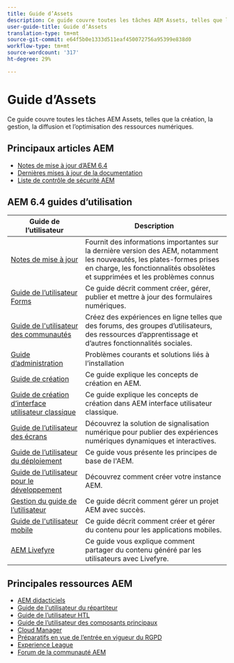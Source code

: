 ```yaml
---
title: Guide d’Assets
description: Ce guide couvre toutes les tâches AEM Assets, telles que la création, la gestion, la diffusion et l’optimisation des ressources numériques.
user-guide-title: Guide d’Assets
translation-type: tm+mt
source-git-commit: e64f5b0e1333d511eaf450072756a95399e838d0
workflow-type: tm+mt
source-wordcount: '317'
ht-degree: 29%

---
```



# Guide d’Assets

Ce guide couvre toutes les tâches AEM Assets, telles que la création, la gestion, la diffusion et l’optimisation des ressources numériques.

## Principaux articles AEM

* [Notes de mise à jour d’AEM 6.4](/help/release-notes/home.md)
* [Dernières mises à jour de la documentation](https://experienceleague.adobe.com/docs/experience-manager-release-information/aem-release-updates/doc-updates/documentation-updates.html?lang=fr)
* [Liste de contrôle de sécurité AEM](/help/sites-administering/security-checklist.md)

## AEM 6.4 guides d’utilisation

| Guide de l’utilisateur | Description |
|--- |---|
| [Notes de mise à jour](/help/release-notes/home.md) | Fournit des informations importantes sur la dernière version des AEM, notamment les nouveautés, les plates-formes prises en charge, les fonctionnalités obsolètes et supprimées et les problèmes connus |
| [Guide de l’utilisateur Forms](/help/forms/home.md) | Ce guide décrit comment créer, gérer, publier et mettre à jour des formulaires numériques. |
| [Guide de l&#39;utilisateur des communautés](/help/communities/home.md) | Créez des expériences en ligne telles que des forums, des groupes d’utilisateurs, des ressources d’apprentissage et d’autres fonctionnalités sociales. |
| [Guide d’administration](/help/sites-administering/home.md) | Problèmes courants et solutions liés à l’installation |
| [Guide de création](/help/sites-authoring/home.md) | Ce guide explique les concepts de création en AEM. |
| [Guide de création d’interface utilisateur classique](/help/sites-classic-ui-authoring/home.md) | Ce guide explique les concepts de création dans AEM interface utilisateur classique. |
| [Guide de l’utilisateur des écrans](https://experienceleague.adobe.com/docs/experience-manager-screens/user-guide/aem-screens-introduction.html) | Découvrez la solution de signalisation numérique pour publier des expériences numériques dynamiques et interactives. |
| [Guide de l’utilisateur du déploiement](/help/sites-deploying/home.md) | Ce guide vous présente les principes de base de l&#39;AEM. |
| [Guide de l’utilisateur pour le développement](/help/sites-developing/home.md) | Découvrez comment créer votre instance AEM. |
| [Gestion du guide de l’utilisateur](/help/managing/home.md) | Ce guide décrit comment gérer un projet AEM avec succès. |
| [Guide de l&#39;utilisateur mobile](/help/mobile/home.md) | Ce guide décrit comment créer et gérer du contenu pour les applications mobiles. |
| [AEM Livefyre](https://experienceleague.adobe.com/docs/livefyre/using/home.html) | Ce guide vous explique comment partager du contenu généré par les utilisateurs avec Livefyre. |

## Principales ressources AEM

* [AEM didacticiels](https://experienceleague.adobe.com/docs/experience-manager-tutorials.html)
* [Guide de l&#39;utilisateur du répartiteur](https://experienceleague.adobe.com/docs/experience-manager-dispatcher/using/dispatcher.html)
* [Guide de l’utilisateur HTL](https://experienceleague.adobe.com/docs/experience-manager-htl/using/overview.html?lang=fr)
* [Guide de l’utilisateur des composants principaux](https://experienceleague.adobe.com/docs/experience-manager-core-components/using/introduction.html?lang=fr)
* [Cloud Manager](https://experienceleague.adobe.com/docs/experience-manager-cloud-manager/using/introduction-to-cloud-manager.html?lang=fr)
* [Préparatifs en vue de l’entrée en vigueur du RGPD](/help/managing/data-protection-and-privacy.md)
* [Experience League](https://experienceleague.adobe.com/?promoid=K42KVXHD&amp;mv=other#recommended/solutions/experience-manager)
* [Forum de la communauté AEM](https://experienceleaguecommunities.adobe.com/t5/adobe-experience-manager/ct-p/adobe-experience-manager-community)
